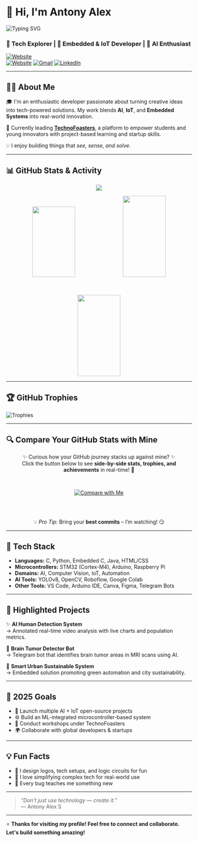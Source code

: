 # 👋 Hi, I'm Antony Alex

![Typing SVG](https://readme-typing-svg.herokuapp.com?font=Fira+Code&duration=3000&pause=1000&color=F73D3D&center=true&vCenter=true&width=495&lines=Building+Smart+and+Sustainable+Tech+%F0%9F%9A%80)

### 🚀 Tech Explorer | 🔧 Embedded & IoT Developer | 🧠 AI Enthusiast

[![Website](https://img.shields.io/badge/Portfolio-AntonyAlex-white?style=for-the-badge&logo=google-chrome)](https://www.antonyalex.tech)  
[![Website](https://img.shields.io/badge/TechnoFoasters-blue?style=for-the-badge&logo=google-chrome)](https://www.technofoasters.com)
[![Gmail](https://img.shields.io/badge/Gmail-antonyalex476@gmail.com-red?style=for-the-badge&logo=gmail)](mailto:antonyalex476@gmail.com)
[![LinkedIn](https://img.shields.io/badge/LinkedIn-AntonyAlex-blue?style=for-the-badge&logo=linkedin)](https://linkedin.com/in/antony-alex-s-53aa45258)

---

## 👨‍💻 About Me

🎓 I'm an enthusiastic developer passionate about turning creative ideas into tech-powered solutions. My work blends **AI**, **IoT**, and **Embedded Systems** into real-world innovation.

🚀 Currently leading [**TechnoFoasters**](https://www.technofoasters.com), a platform to empower students and young innovators with project-based learning and startup skills.

💡 I enjoy building things that *see, sense, and solve*.

---

## 📊 GitHub Stats & Activity

<p align="center">
  <img src="https://github-readme-activity-graph.vercel.app/graph?username=alex22022005&theme=react-dark&hide_border=true&area=true&custom_title=Antony's%20GitHub%20Activity" />
</p>

<p align="center">
  <img src="https://github-readme-stats.vercel.app/api?username=alex22022005&show_icons=true&theme=radical&hide_border=true" width="48%" height="191px"/>
  <img src="https://github-readme-streak-stats.herokuapp.com?user=alex22022005&theme=radical&hide_border=true" width="48%" height="220px"/>
</p>

<br/>

<p align="center">
  <img src="https://github-readme-stats.vercel.app/api/top-langs/?username=alex22022005&layout=compact&theme=radical&hide_border=true" width="48%" height="220px"/>
</p>

---

## 🏆 GitHub Trophies

![Trophies](https://github-profile-trophy.vercel.app/?username=alex22022005&theme=algolia&no-frame=true&margin-w=10)

---
## 🔍 Compare Your GitHub Stats with Mine  

<div align="center">

✨ Curious how your GitHub journey stacks up against mine? ✨  
Click the button below to see **side-by-side stats, trophies, and achievements** in real-time! 🚀

<br/>

[![Compare with Me](https://img.shields.io/badge/🚀%20Compare%20with%20Me-%F0%9F%94%8D-blueviolet?style=for-the-badge&logo=github&logoColor=white)](https://alex22022005.github.io/alex22022005/compare.html)

<br/><br/>

💡 *Pro Tip:* Bring your **best commits** – I’m watching! 😏

</div>

---


## 🔧 Tech Stack

- **Languages:** C, Python, Embedded C, Java, HTML/CSS  
- **Microcontrollers:** STM32 (Cortex-M4), Arduino, Raspberry Pi  
- **Domains:** AI, Computer Vision, IoT, Automation  
- **AI Tools:** YOLOv8, OpenCV, Roboflow, Google Colab  
- **Other Tools:** VS Code, Arduino IDE, Canva, Figma, Telegram Bots  

---

## 🌟 Highlighted Projects

✨ **AI Human Detection System**  
→ Annotated real-time video analysis with live charts and population metrics.

🧠 **Brain Tumor Detector Bot**  
→ Telegram bot that identifies brain tumor areas in MRI scans using AI.

🌱 **Smart Urban Sustainable System**  
→ Embedded solution promoting green automation and city sustainability.

---

## 🎯 2025 Goals

- 🚀 Launch multiple AI + IoT open-source projects  
- ⚙️ Build an ML-integrated microcontroller-based system  
- 💬 Conduct workshops under TechnoFoasters  
- 🌍 Collaborate with global developers & startups

---

## 💡 Fun Facts

- 🎨 I design logos, tech setups, and logic circuits for fun  
- 🧠 I love simplifying complex tech for real-world use  
- 📌 Every bug teaches me something new

---

> *“Don’t just use technology — create it.”*  
> — Antony Alex S

---

⭐ **Thanks for visiting my profile! Feel free to connect and collaborate. Let's build something amazing!**

